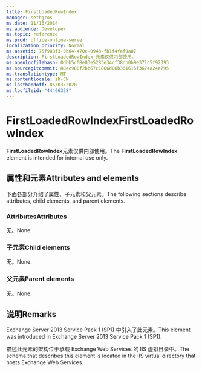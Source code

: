 ```yaml
---
title: FirstLoadedRowIndex
manager: sethgros
ms.date: 11/16/2014
ms.audience: Developer
ms.topic: reference
ms.prod: office-online-server
localization_priority: Normal
ms.assetid: 75f988f3-0b04-470c-8943-fb1f4fef9a87
description: FirstLoadedRowIndex 元素仅供内部使用。
ms.openlocfilehash: 0dbb5c08e03e5283e34cf38db0b9e371c5f92393
ms.sourcegitcommit: 88ec988f2bb67c1866d06b361615f3674a24e795
ms.translationtype: MT
ms.contentlocale: zh-CN
ms.lasthandoff: 06/03/2020
ms.locfileid: "44466358"
---
```

# <a name="firstloadedrowindex"></a><span data-ttu-id="2e6d3-103">FirstLoadedRowIndex</span><span class="sxs-lookup"><span data-stu-id="2e6d3-103">FirstLoadedRowIndex</span></span>

<span data-ttu-id="2e6d3-104">**FirstLoadedRowIndex**元素仅供内部使用。</span><span class="sxs-lookup"><span data-stu-id="2e6d3-104">The **FirstLoadedRowIndex** element is intended for internal use only.</span></span> 

## <a name="attributes-and-elements"></a><span data-ttu-id="2e6d3-105">属性和元素</span><span class="sxs-lookup"><span data-stu-id="2e6d3-105">Attributes and elements</span></span>

<span data-ttu-id="2e6d3-106">下面各部分介绍了属性、子元素和父元素。</span><span class="sxs-lookup"><span data-stu-id="2e6d3-106">The following sections describe attributes, child elements, and parent elements.</span></span>
  
### <a name="attributes"></a><span data-ttu-id="2e6d3-107">Attributes</span><span class="sxs-lookup"><span data-stu-id="2e6d3-107">Attributes</span></span>

<span data-ttu-id="2e6d3-108">无。</span><span class="sxs-lookup"><span data-stu-id="2e6d3-108">None.</span></span>
  
### <a name="child-elements"></a><span data-ttu-id="2e6d3-109">子元素</span><span class="sxs-lookup"><span data-stu-id="2e6d3-109">Child elements</span></span>

<span data-ttu-id="2e6d3-110">无。</span><span class="sxs-lookup"><span data-stu-id="2e6d3-110">None.</span></span>
  
### <a name="parent-elements"></a><span data-ttu-id="2e6d3-111">父元素</span><span class="sxs-lookup"><span data-stu-id="2e6d3-111">Parent elements</span></span>

<span data-ttu-id="2e6d3-112">无。</span><span class="sxs-lookup"><span data-stu-id="2e6d3-112">None.</span></span>
  
## <a name="remarks"></a><span data-ttu-id="2e6d3-113">说明</span><span class="sxs-lookup"><span data-stu-id="2e6d3-113">Remarks</span></span>

<span data-ttu-id="2e6d3-114">Exchange Server 2013 Service Pack 1 (SP1) 中引入了此元素。</span><span class="sxs-lookup"><span data-stu-id="2e6d3-114">This element was introduced in Exchange Server 2013 Service Pack 1 (SP1).</span></span>
  
<span data-ttu-id="2e6d3-115">描述此元素的架构位于承载 Exchange Web Services 的 IIS 虚拟目录中。</span><span class="sxs-lookup"><span data-stu-id="2e6d3-115">The schema that describes this element is located in the IIS virtual directory that hosts Exchange Web Services.</span></span>
  

